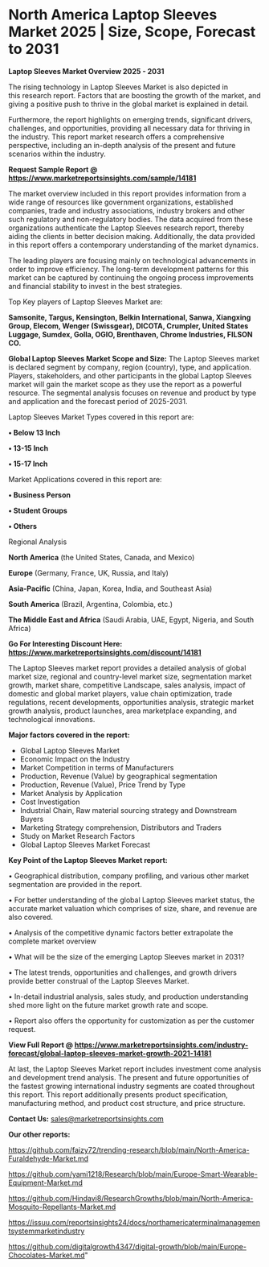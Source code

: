  # North America Laptop Sleeves Market 2025 | Size, Scope, Forecast to 2031

<Strong> Laptop Sleeves Market Overview 2025 - 2031</strong>

The rising technology in Laptop Sleeves Market is also depicted in this research report. Factors that are boosting the growth of the market, and giving a positive push to thrive in the global market is explained in detail.

Furthermore, the report highlights on emerging trends, significant drivers, challenges, and opportunities, providing all necessary data for thriving in the industry. This report market research offers a comprehensive perspective, including an in-depth analysis of the present and future scenarios within the industry.

<strong>Request Sample Report @ <a href=https://www.marketreportsinsights.com/sample/14181>https://www.marketreportsinsights.com/sample/14181</a></strong>

The market overview included in this report provides information from a wide range of resources like government organizations, established companies, trade and industry associations, industry brokers and other such regulatory and non-regulatory bodies. The data acquired from these organizations authenticate the Laptop Sleeves research report, thereby aiding the clients in better decision making. Additionally, the data provided in this report offers a contemporary understanding of the market dynamics.

The leading players are focusing mainly on technological advancements in order to improve efficiency. The long-term development patterns for this market can be captured by continuing the ongoing process improvements and financial stability to invest in the best strategies.

Top Key players of Laptop Sleeves Market are:

<strong>Samsonite, Targus, Kensington, Belkin International, Sanwa, Xiangxing Group, Elecom, Wenger (Swissgear), DICOTA, Crumpler, United States Luggage, Sumdex, Golla, OGIO, Brenthaven, Chrome Industries, FILSON CO.</strong>

<strong><b>Global Laptop Sleeves Market Scope and Size:</b></strong>
The Laptop Sleeves market is declared segment by company, region (country), type, and application. Players, stakeholders, and other participants in the global Laptop Sleeves market will gain the market scope as they use the report as a powerful resource. The segmental analysis focuses on revenue and product by type and application and the forecast period of 2025-2031.

Laptop Sleeves Market Types covered in this report are:

<strong>• Below 13 Inch

• 13-15 Inch

• 15-17 Inch</strong>

Market Applications covered in this report are:

<strong>• Business Person

• Student Groups

• Others</strong> 

Regional Analysis

<strong>North America</strong> (the United States, Canada, and Mexico)

<strong>Europe</strong> (Germany, France, UK, Russia, and Italy)

<strong>Asia-Pacific</strong> (China, Japan, Korea, India, and Southeast Asia)

<strong>South America</strong> (Brazil, Argentina, Colombia, etc.)

<strong>The Middle East and Africa</strong> (Saudi Arabia, UAE, Egypt, Nigeria, and South Africa)

<strong>Go For Interesting Discount Here: <a href=https://www.marketreportsinsights.com/discount/14181>https://www.marketreportsinsights.com/discount/14181</a></strong>

The Laptop Sleeves market report provides a detailed analysis of global market size, regional and country-level market size, segmentation market growth, market share, competitive Landscape, sales analysis, impact of domestic and global market players, value chain optimization, trade regulations, recent developments, opportunities analysis, strategic market growth analysis, product launches, area marketplace expanding, and technological innovations.

<strong><b>Major factors covered in the report:</b></strong>
<ul>
  <li>Global Laptop Sleeves Market </li>
  <li>Economic Impact on the Industry</li>
  <li>Market Competition in terms of Manufacturers</li>
  <li>Production, Revenue (Value) by geographical segmentation</li>
  <li>Production, Revenue (Value), Price Trend by Type</li>
  <li>Market Analysis by Application</li>
  <li>Cost Investigation</li>
  <li>Industrial Chain, Raw material sourcing strategy and Downstream Buyers</li>
  <li>Marketing Strategy comprehension, Distributors and Traders</li>
  <li>Study on Market Research Factors</li>
  <li>Global Laptop Sleeves Market Forecast</li>
</ul>

<strong><b>Key Point of the Laptop Sleeves Market report:</b></strong>

• Geographical distribution, company profiling, and various other market segmentation are provided in the report.

• For better understanding of the global Laptop Sleeves market status, the accurate market valuation which comprises of size, share, and revenue are also covered.

• Analysis of the competitive dynamic factors better extrapolate the complete market overview

• What will be the size of the emerging Laptop Sleeves market in 2031?

• The latest trends, opportunities and challenges, and growth drivers provide better construal of the Laptop Sleeves Market.

• In-detail industrial analysis, sales study, and production understanding shed more light on the future market growth rate and scope.

• Report also offers the opportunity for customization as per the customer request.

<strong><b>View Full Report @ <a href=https://www.marketreportsinsights.com/industry-forecast/global-laptop-sleeves-market-growth-2021-14181>https://www.marketreportsinsights.com/industry-forecast/global-laptop-sleeves-market-growth-2021-14181</a></b></strong>


At last, the Laptop Sleeves Market report includes investment come analysis and development trend analysis. The present and future opportunities of the fastest growing international industry segments are coated throughout this report. This report additionally presents product specification, manufacturing method, and product cost structure, and price structure.

<strong>Contact Us:</strong>
sales@marketreportsinsights.com

<strong>Our other reports:</strong>

<a href=https://github.com/faizy72/trending-research/blob/main/North-America-Furaldehyde-Market.md>https://github.com/faizy72/trending-research/blob/main/North-America-Furaldehyde-Market.md</a>

<a href=https://github.com/yami1218/Research/blob/main/Europe-Smart-Wearable-Equipment-Market.md>https://github.com/yami1218/Research/blob/main/Europe-Smart-Wearable-Equipment-Market.md</a>

<a href=https://github.com/Hindavi8/ResearchGrowths/blob/main/North-America-Mosquito-Repellants-Market.md>https://github.com/Hindavi8/ResearchGrowths/blob/main/North-America-Mosquito-Repellants-Market.md</a>

<a href=https://issuu.com/reportsinsights24/docs/northamericaterminalmanagementsystemmarketindustry>https://issuu.com/reportsinsights24/docs/northamericaterminalmanagementsystemmarketindustry</a>

<a href=https://github.com/digitalgrowth4347/digital-growth/blob/main/Europe-Chocolates-Market.md>https://github.com/digitalgrowth4347/digital-growth/blob/main/Europe-Chocolates-Market.md</a>"
